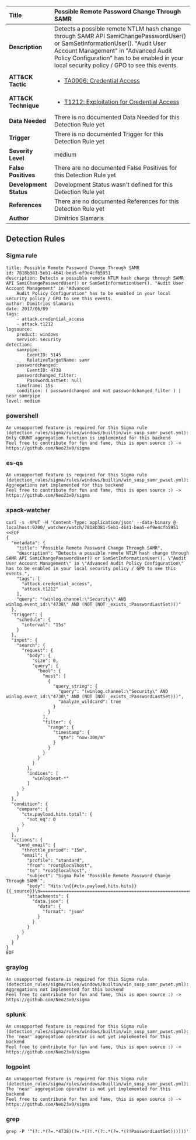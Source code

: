 | Title                    | Possible Remote Password Change Through SAMR       |
|:-------------------------|:------------------|
| **Description**          | Detects a possible remote NTLM hash change through SAMR API SamiChangePasswordUser() or SamSetInformationUser(). "Audit User Account Management" in "Advanced Audit Policy Configuration" has to be enabled in your local security policy / GPO to see this events. |
| **ATT&amp;CK Tactic**    |  <ul><li>[TA0006: Credential Access](https://attack.mitre.org/tactics/TA0006)</li></ul>  |
| **ATT&amp;CK Technique** | <ul><li>[T1212: Exploitation for Credential Access](https://attack.mitre.org/techniques/T1212)</li></ul>  |
| **Data Needed**          |  There is no documented Data Needed for this Detection Rule yet  |
| **Trigger**              |  There is no documented Trigger for this Detection Rule yet  |
| **Severity Level**       | medium |
| **False Positives**      |  There are no documented False Positives for this Detection Rule yet  |
| **Development Status**   |  Development Status wasn't defined for this Detection Rule yet  |
| **References**           |  There are no documented References for this Detection Rule yet  |
| **Author**               | Dimitrios Slamaris |


## Detection Rules

### Sigma rule

```
title: Possible Remote Password Change Through SAMR
id: 7818b381-5eb1-4641-bea5-ef9e4cfb5951
description: Detects a possible remote NTLM hash change through SAMR API SamiChangePasswordUser() or SamSetInformationUser(). "Audit User Account Management" in "Advanced
    Audit Policy Configuration" has to be enabled in your local security policy / GPO to see this events.
author: Dimitrios Slamaris
date: 2017/06/09
tags:
    - attack.credential_access
    - attack.t1212
logsource:
    product: windows
    service: security
detection:
    samrpipe:
        EventID: 5145
        RelativeTargetName: samr
    passwordchanged:
        EventID: 4738
    passwordchanged_filter:
        PasswordLastSet: null
    timeframe: 15s
    condition: ( passwordchanged and not passwordchanged_filter ) | near samrpipe
level: medium

```





### powershell
    
```
An unsupported feature is required for this Sigma rule (detection_rules/sigma/rules/windows/builtin/win_susp_samr_pwset.yml): Only COUNT aggregation function is implemented for this backend
Feel free to contribute for fun and fame, this is open source :) -> https://github.com/Neo23x0/sigma
```


### es-qs
    
```
An unsupported feature is required for this Sigma rule (detection_rules/sigma/rules/windows/builtin/win_susp_samr_pwset.yml): Aggregations not implemented for this backend
Feel free to contribute for fun and fame, this is open source :) -> https://github.com/Neo23x0/sigma
```


### xpack-watcher
    
```
curl -s -XPUT -H 'Content-Type: application/json' --data-binary @- localhost:9200/_watcher/watch/7818b381-5eb1-4641-bea5-ef9e4cfb5951 <<EOF
{
  "metadata": {
    "title": "Possible Remote Password Change Through SAMR",
    "description": "Detects a possible remote NTLM hash change through SAMR API SamiChangePasswordUser() or SamSetInformationUser(). \"Audit User Account Management\" in \"Advanced Audit Policy Configuration\" has to be enabled in your local security policy / GPO to see this events.",
    "tags": [
      "attack.credential_access",
      "attack.t1212"
    ],
    "query": "(winlog.channel:\"Security\" AND winlog.event_id:\"4738\" AND (NOT (NOT _exists_:PasswordLastSet)))"
  },
  "trigger": {
    "schedule": {
      "interval": "15s"
    }
  },
  "input": {
    "search": {
      "request": {
        "body": {
          "size": 0,
          "query": {
            "bool": {
              "must": [
                {
                  "query_string": {
                    "query": "(winlog.channel:\"Security\" AND winlog.event_id:\"4738\" AND (NOT (NOT _exists_:PasswordLastSet)))",
                    "analyze_wildcard": true
                  }
                }
              ],
              "filter": {
                "range": {
                  "timestamp": {
                    "gte": "now-30m/m"
                  }
                }
              }
            }
          }
        },
        "indices": [
          "winlogbeat-*"
        ]
      }
    }
  },
  "condition": {
    "compare": {
      "ctx.payload.hits.total": {
        "not_eq": 0
      }
    }
  },
  "actions": {
    "send_email": {
      "throttle_period": "15m",
      "email": {
        "profile": "standard",
        "from": "root@localhost",
        "to": "root@localhost",
        "subject": "Sigma Rule 'Possible Remote Password Change Through SAMR'",
        "body": "Hits:\n{{#ctx.payload.hits.hits}}{{_source}}\n================================================================================\n{{/ctx.payload.hits.hits}}",
        "attachments": {
          "data.json": {
            "data": {
              "format": "json"
            }
          }
        }
      }
    }
  }
}
EOF

```


### graylog
    
```
An unsupported feature is required for this Sigma rule (detection_rules/sigma/rules/windows/builtin/win_susp_samr_pwset.yml): Aggregations not implemented for this backend
Feel free to contribute for fun and fame, this is open source :) -> https://github.com/Neo23x0/sigma
```


### splunk
    
```
An unsupported feature is required for this Sigma rule (detection_rules/sigma/rules/windows/builtin/win_susp_samr_pwset.yml): The 'near' aggregation operator is not yet implemented for this backend
Feel free to contribute for fun and fame, this is open source :) -> https://github.com/Neo23x0/sigma
```


### logpoint
    
```
An unsupported feature is required for this Sigma rule (detection_rules/sigma/rules/windows/builtin/win_susp_samr_pwset.yml): The 'near' aggregation operator is not yet implemented for this backend
Feel free to contribute for fun and fame, this is open source :) -> https://github.com/Neo23x0/sigma
```


### grep
    
```
grep -P '^(?:.*(?=.*4738)(?=.*(?!.*(?:.*(?=.*(?!PasswordLastSet))))))'
```



